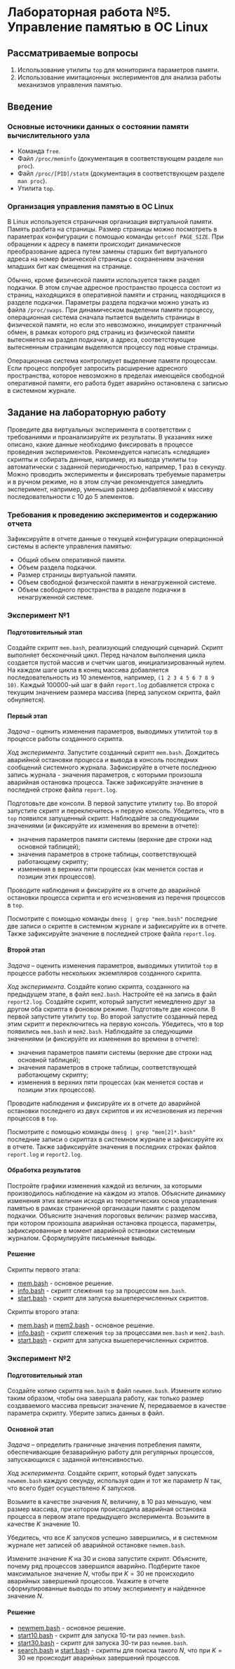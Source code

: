 # Лабораторная работа №5. Управление памятью в ОС Linux

## Рассматриваемые вопросы

1. Использование утилиты `top` для мониторинга параметров памяти.
2. Использование имитационных экспериментов для анализа работы механизмов управления памятью.

## Введение

### Основные источники данных о состоянии памяти вычислительного узла

* Команда `free`.
* Файл `/proc/meminfo` (документация в соответствующем разделе `man proc`).
* Файл `/proc/[PID]/statm` (документация в соответствующем разделе `man proc`).
* Утилита `top`.

### Организация управления памятью в ОС Linux

В Linux используется страничная организация виртуальной памяти. Память разбита на страницы. Размер страницы можно посмотреть в параметрах конфигурации с помощью команды `getconf PAGE_SIZE`. При обращении к адресу в памяти происходит динамическое преобразование адреса путем замены старших бит виртуального адреса на номер физической страницы с сохранением значения младших бит как смещения на странице.

Обычно, кроме физической памяти используется также раздел подкачки. В этом случае адресное пространство процесса состоит из страниц, находящихся в оперативной памяти и страниц, находящихся в разделе подкачки. Параметры раздела подкачки можно узнать из файла `/proc/swaps`. При динамическом выделении памяти процессу, операционная система сначала пытается выделить страницы в физической памяти, но если это невозможно, инициирует страничный обмен, в рамках которого ряд страниц из физической памяти вытесняется на раздел подкачки, а адреса, соответствующие вытесненным страницам выделяются процессу под новые страницы.

Операционная система контролирует выделение памяти процессам. Если процесс попробует запросить расширение адресного пространства, которое невозможно в пределах имеющейся свободной оперативной памяти, его работа будет аварийно остановлена с записью в системном журнале.

## Задание на лабораторную работу

Проведите два виртуальных эксперимента в соответствии с требованиями и проанализируйте их результаты. В указаниях ниже описано, какие данные необходимо фиксировать в процессе проведения экспериментов. Рекомендуется написать «следящие» скрипты и собирать данные, например, из вывода утилиты `top` автоматически с заданной периодичностью, например, 1 раз в секунду. Можно проводить эксперименты и фиксировать требуемые параметры и в ручном режиме, но в этом случае рекомендуется замедлить эксперимент, например, уменьшив размер добавляемой к массиву последовательности с 10 до 5 элементов.

### Требования к проведению экспериментов и содержанию отчета

Зафиксируйте в отчете данные о текущей конфигурации операционной системы в аспекте управления памятью:

* Общий объем оперативной памяти.
* Объем раздела подкачки.
* Размер страницы виртуальной памяти.
* Объем свободной физической памяти в ненагруженной системе.
* Объем свободного пространства в разделе подкачки в ненагруженной системе.

### Эксперимент №1

#### Подготовительный этап

Создайте скрипт `mem.bash`, реализующий следующий сценарий. Скрипт выполняет бесконечный цикл. Перед началом выполнения цикла создается пустой массив и счетчик шагов, инициализированный нулем. На каждом шаге цикла в конец массива добавляется последовательность из 10 элементов, например, `(1 2 3 4 5 6 7 8 9 10)`. Каждый 100000-ый шаг в файл `report.log` добавляется строка с текущим значением размера массива (перед запуском скрипта, файл обнуляется).

#### Первый этап

*Задача* – оценить изменения параметров, выводимых утилитой `top` в процессе работы созданного скрипта.

*Ход эксперимента*. Запустите созданный скрипт `mem.bash`. Дождитесь аварийной остановки процесса и вывода в консоль последних сообщений системного журнала. Зафиксируйте в отчете последнюю запись журнала - значения параметров, с которыми произошла аварийная остановка процесса. Также зафиксируйте значение в последней строке файла `report.log`.

Подготовьте две консоли. В первой запустите утилиту `top`. Во второй запустите скрипт и переключитесь н первую консоль. Убедитесь, что в `top` появился запущенный скрипт. Наблюдайте за следующими значениями (и фиксируйте их изменения во времени в отчете):

* значения параметров памяти системы (верхние две строки над основной таблицей);
* значения параметров в строке таблицы, соответствующей работающему скрипту;
* изменения в верхних пяти процессах (как меняется состав и позиции этих процессов).

Проводите наблюдения и фиксируйте их в отчете до аварийной остановки процесса скрипта и его исчезновения из перечня процессов в `top`.

Посмотрите с помощью команды `dmesg | grep "mem.bash"` последние две записи о скрипте в системном журнале и зафиксируйте их в отчете. Также зафиксируйте значение в последней строке файла `report.log`.

#### Второй этап

*Задача* – оценить изменения параметров, выводимых утилитой `top` в процессе работы нескольких экземпляров созданного скрипта.

*Ход эксперимента*. Создайте копию скрипта, созданного на предыдущем этапе, в файл `mem2.bash`. Настройте её на запись в файл `report2.log`. Создайте скрипт, который запустит немедленно друг за другом оба скрипта в фоновом режиме. Подготовьте две консоли. В первой запустите утилиту `top`. Во второй запустите созданный перед этим скрипт и переключитесь на первую консоль. Убедитесь, что в top появились `mem.bash` и `mem2.bash`. Наблюдайте за следующими значениями (и фиксируйте их изменения во времени в отчете):

* значения параметров памяти системы (верхние две строки над основной таблицей);
* значения параметров в строке таблицы, соответствующей работающему скрипту;
* изменения в верхних пяти процессах (как меняется состав и позиции этих процессов).

Проводите наблюдения и фиксируйте их в отчете до аварийной остановки последнего из двух скриптов и их исчезновения из перечня процессов в `top`.

Посмотрите с помощью команды `dmesg | grep "mem[2]*.bash"` последние записи о скриптах в системном журнале и зафиксируйте их в отчете. Также зафиксируйте значения в последних строках файлов `report.log` и `report2.log`.

#### Обработка результатов

Постройте графики изменения каждой из величин, за которыми производилось наблюдение на каждом из этапов. Объясните динамику изменения этих величин исходя из теоретических основ управления памятью в рамках страничной организации памяти с разделом подкачки. Объясните значения пороговых величин: размер массива, при котором произошла аварийная остановка процесса, параметры, зафиксированные в момент аварийной остановки системным журналом. Сформулируйте письменные выводы.

#### Решение

Скрипты первого этапа:

* [mem.bash](experiment1/stage1/mem.bash) - основное решение.
* [info.bash](experiment1/stage1/info.bash) - скрипт слежения `top` за процессом `mem.bash`.
* [start.bash](experiment1/stage1/start.bash) - скрипт для запуска вышеперечисленных скриптов.

Скрипты второго этапа:

* [mem.bash](experiment1/stage2/mem.bash) и [mem2.bash](experiment1/stage2/mem2.bash) - основное решение.
* [info.bash](experiment1/stage2/info.bash) - скрипт слежения `top` за процессами `mem.bash` и `mem2.bash`.
* [start.bash](experiment1/stage12start.bash) - скрипт для запуска вышеперечисленных скриптов.

### Эксперимент №2

#### Подготовительный этап

Создайте копию скрипта `mem.bash` в файл `newmem.bash`. Измените копию таким образом, чтобы она завершала работу, как только размер создаваемого массива превысит значение $N$, передаваемое в качестве параметра скрипту. Уберите запись данных в файл.

#### Основной этап

*Задача* – определить граничные значения потребления памяти, обеспечивающие безаварийную работу для
регулярных процессов, запускающихся с заданной интенсивностью.

*Ход эскперимента*. Создайте скрипт, который будет запускать `newmem.bash` каждую секунду, используя один и тот же параметр $N$ так, что всего будет осуществлено $K$ запусков.

Возьмите в качестве значения $N$, величину, в 10 раз меньшую, чем размер массива, при котором происходила аварийная остановка процесса в первом этапе предыдущего эксперимента. Возьмите в качестве $K$ значение 10.

Убедитесь, что все $K$ запусков успешно завершились, и в системном журнале нет записей об аварийной остановке `newmem.bash`.

Измените значение $K$ на 30 и снова запустите скрипт. Объясните, почему ряд процессов завершился аварийно. Подберите такое максимальное значение $N$, чтобы при $K = 30$ не происходило аварийных завершений процессов. Укажите в отчете сформулированные выводы по этому эксперименту и найденное значение $N$.

#### Решение

* [newmem.bash](experiment2/newmem.bash) - основное решение.
* [start10.bash](experiment2/start10.bash) - скрипт для запуска 10-ти раз `newmem.bash`.
* [start30.bash](experiment2/start30.bash) - скрипт для запуска 30-ти раз `newmem.bash`.
* [search.bash](experiment2/search.bash) и [start.bash](experiment2/start.bash) - скрипты для поиска такого $N$, что при $K = 30$ не происходит аварийных завершений процессов.
